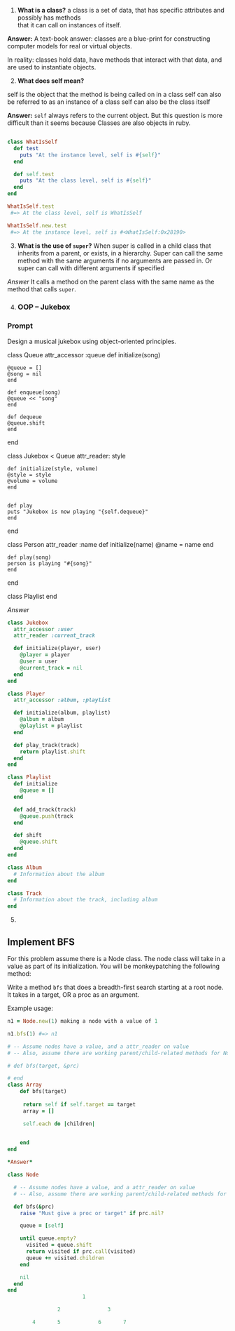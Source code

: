 1. **What is a class?**
a class is a set of data, that has specific attributes and possibly has methods     
that it can call on instances of itself.

**Answer:** A text-book answer: classes are a blue-print for constructing computer models for real or virtual objects.

In reality: classes hold data, have methods that interact with that data, and are used to instantiate objects.

2. **What does self mean?**

self is the object that the method is being called on in a class
self can also be referred to as an instance of a class
self can also be the class itself

**Answer:**
`self` always refers to the current object. But this question is more difficult than it seems because Classes are also objects in ruby.

```rb

class WhatIsSelf
  def test
    puts "At the instance level, self is #{self}"
  end

  def self.test
    puts "At the class level, self is #{self}"
  end
end

WhatIsSelf.test
 #=> At the class level, self is WhatIsSelf

WhatIsSelf.new.test
 #=> At the instance level, self is #<WhatIsSelf:0x28190>
```

3. **What is the use of `super`?**
When super is called in a child class that inherits from a parent, or exists, in a hierarchy. Super can call the same method with the same arguments if no arguments
are passed in. Or super can call with different arguments if specified

*Answer*
It calls a method on the parent class with the same name as the method that calls `super`.


4. ### OOP – Jukebox

### Prompt

Design a musical jukebox using object-oriented principles.



class Queue 
    attr_accessor :queue
    def initialize(song)

    @queue = []
    @song = nil
    end

    def enqueue(song)
    @queue << "song"
    end

    def dequeue
    @queue.shift
    end

end

class Jukebox < Queue
    attr_reader: style

    def initialize(style, volume)
    @style = style
    @volume = volume
    end


    def play 
    puts "Jukebox is now playing "{self.dequeue}"
    end
end

class Person 
    attr_reader  :name
    def initialize(name)
    @name = name
    end

    def play(song)
    person is playing "#{song}"
    end
end

class Playlist 
end

*Answer*
```ruby
class Jukebox
  attr_accessor :user
  attr_reader :current_track

  def initialize(player, user)
    @player = player
    @user = user
    @current_track = nil
  end
end

class Player
  attr_accessor :album, :playlist

  def initialize(album, playlist)
    @album = album
    @playlist = playlist
  end

  def play_track(track)
    return playlist.shift
  end
end

class Playlist
  def initialize
    @queue = []
  end

  def add_track(track)
    @queue.push(track
  end

  def shift
    @queue.shift
  end
end

class Album
  # Information about the album
end

class Track
  # Information about the track, including album
end
```
5. 
## Implement BFS

For this problem assume there is a Node class. The node class will take in a value as part of its initialization. 
You will be monkeypatching the following method:

Write a method `bfs` that does a breadth-first search starting at a root node. It takes in a target, OR a proc as an argument.

Example usage:

```ruby
n1 = Node.new(1) making a node with a value of 1

n1.bfs(1) #=> n1

# -- Assume nodes have a value, and a attr_reader on value
# -- Also, assume there are working parent/child-related methods for Node

# def bfs(target, &prc)

# end
class Array
    def bfs(target)
     
     return self if self.target == target
     array = []

     self.each do |children|
     

    end
end

*Answer*

class Node

  # -- Assume nodes have a value, and a attr_reader on value
  # -- Also, assume there are working parent/child-related methods for Node

  def bfs(&prc)
    raise "Must give a proc or target" if prc.nil?

    queue = [self]

    until queue.empty?
      visited = queue.shift
      return visited if prc.call(visited)
      queue += visited.children
    end

    nil
  end
end
                        1

                2               3 

        4       5            6       7 




